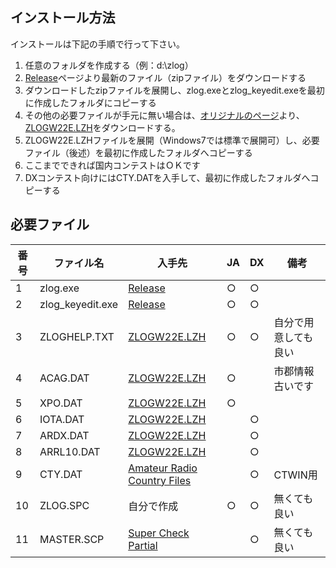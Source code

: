 ## インストール方法
インストールは下記の手順で行って下さい。
1. 任意のフォルダを作成する（例：d:\zlog）
1. [Release](https://github.com/jr8ppg/zLog/releases)ページより最新のファイル（zipファイル）をダウンロードする
1. ダウンロードしたzipファイルを展開し、zlog.exeとzlog_keyedit.exeを最初に作成したフォルダにコピーする
1. その他の必要ファイルが手元に無い場合は、[オリジナルのページ](http://www.zlog.org/zlog/zlogwin.html)より、[ZLOGW22E.LZH](http://www.zlog.org/zlog/ZLOGW22E.LZH)をダウンロードする。
1. ZLOGW22E.LZHファイルを展開（Windows7では標準で展開可）し、必要ファイル（後述）を最初に作成したフォルダへコピーする
1. ここまでできれば国内コンテストはＯＫです
1. DXコンテスト向けにはCTY.DATを入手して、最初に作成したフォルダへコピーする

## 必要ファイル
|番号|ファイル名|入手先|JA|DX|備考|
| --- | --- | --- | --- | --- | --- |
|1|zlog.exe|[Release](https://github.com/jr8ppg/zLog/releases)|○|○||
|2|zlog_keyedit.exe|[Release](https://github.com/jr8ppg/zLog/releases)|○|○||
|3|ZLOGHELP.TXT|[ZLOGW22E.LZH](http://www.zlog.org/zlog/ZLOGW22E.LZH)|○|○|自分で用意しても良い|
|4|ACAG.DAT|[ZLOGW22E.LZH](http://www.zlog.org/zlog/ZLOGW22E.LZH)|○||市郡情報古いです|
|5|XPO.DAT|[ZLOGW22E.LZH](http://www.zlog.org/zlog/ZLOGW22E.LZH)|○|||
|6|IOTA.DAT|[ZLOGW22E.LZH](http://www.zlog.org/zlog/ZLOGW22E.LZH)||○||
|7|ARDX.DAT|[ZLOGW22E.LZH](http://www.zlog.org/zlog/ZLOGW22E.LZH)||○||
|8|ARRL10.DAT|[ZLOGW22E.LZH](http://www.zlog.org/zlog/ZLOGW22E.LZH)||○||
|9|CTY.DAT|[Amateur Radio Country Files](https://www.country-files.com/contest/ct/)||○|CTWIN用|
|10|ZLOG.SPC|自分で作成|○|○|無くても良い|
|11|MASTER.SCP|[Super Check Partial](http://www.supercheckpartial.com/)||○|無くても良い|


